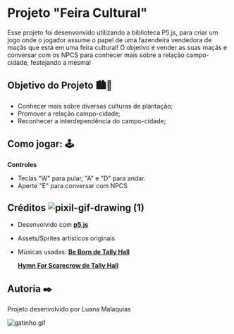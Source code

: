 # Projeto "Feira Cultural" 
Esse projeto foi desenvonvido utilizando a biblioteca P5.js, para criar um jogo onde o jogador assume o papel de uma fazendeira vendedora de maçãs que está em uma feira cultural! O objetivo é vender as suas maçãs e conversar com os NPCS para conhecer mais sobre a relação campo-cidade, festejando a mesma! 



## Objetivo do Projeto 🏙️🌳
- Conhecer mais sobre diversas culturas de plantação;
- Promover a relação campo-cidade;
- Reconhecer a interdependência do campo-cidade;
  
## Como jogar: 🕹️
**Controles**
 - Teclas "W" para pular, "A" e "D" para andar.
 - Aperte "E" para conversar com NPCS

## Créditos  ![pixil-gif-drawing (1)](https://github.com/user-attachments/assets/13adc2b7-7acc-4e19-a9e7-47fb38559b5a)
- Desenvolvido com **[p5.js](https://p5js.org/)**
- Assets/Sprites artísticos originais
- Músicas usadas:
  **[Be Born de Tally Hall](https://www.youtube.com/watch?v=TIt4i8AmryQ)**
  
  **[Hymn For Scarecrow de Tally Hall](https://www.youtube.com/watch?v=rfUeWe7u364)**
  
## Autoria ✒️
Projeto desenvolvido por Luana Malaquias

![gatinho.gif](https://github.com/user-attachments/assets/bd2566d3-f58d-4705-b0cb-9fd1261c6427)

  
